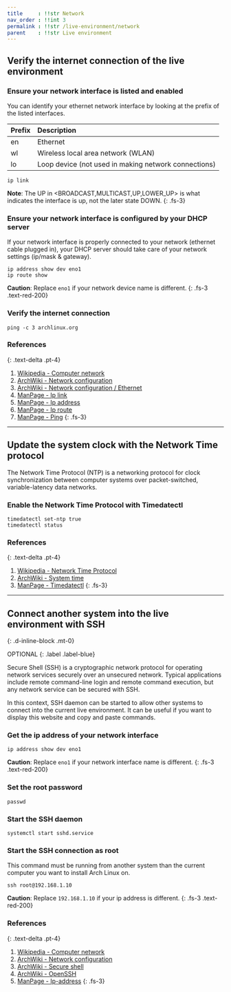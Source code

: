 ```yaml
---
title     : !!str Network
nav_order : !!int 3
permalink : !!str /live-environment/network
parent    : !!str Live environment
---
```


## Verify the internet connection of the live environment

### Ensure your network interface is listed and enabled

You can identify your ethernet network interface by looking at the prefix of the listed interfaces. 

| Prefix | Description                                          |
| :----- | :--------------------------------------------------- |
| en     | Ethernet                                             |
| wl     | Wireless local area network (WLAN)                   |
| lo     | Loop device (not used in making network connections) |

```
ip link
```

**Note**: The UP in <BROADCAST,MULTICAST,UP,LOWER_UP> is what indicates the interface is up, not the later state DOWN.
{: .fs-3}

### Ensure your network interface is configured by your DHCP server

If your network interface is properly connected to your network (ethernet cable plugged in), your DHCP server should take care of your network settings (ip/mask & gateway).

```
ip address show dev eno1
ip route show
```

**Caution**: Replace `eno1` if your network device name is different.
{: .fs-3 .text-red-200}

### Verify the internet connection
```
ping -c 3 archlinux.org
```

### References
{: .text-delta .pt-4}

1. [Wikipedia - Computer network](https://en.wikipedia.org/wiki/Computer_network)
1. [ArchWiki - Network configuration](https://wiki.archlinux.org/index.php/Network_configuration)
1. [ArchWiki - Network configuration / Ethernet](https://wiki.archlinux.org/index.php/Network_configuration/Ethernet)
1. [ManPage - Ip link](https://jlk.fjfi.cvut.cz/arch/manpages/man/core/iproute2/ip-link.8.en)
1. [ManPage - Ip address](https://jlk.fjfi.cvut.cz/arch/manpages/man/core/iproute2/ip-address.8.en)
1. [ManPage - Ip route](https://jlk.fjfi.cvut.cz/arch/manpages/man/core/iproute2/ip-route.8.en)
1. [ManPage - Ping](https://jlk.fjfi.cvut.cz/arch/manpages/man/core/iputils/ping.8.en)
{: .fs-3}

---

## Update the system clock with the Network Time protocol

The Network Time Protocol (NTP) is a networking protocol for clock synchronization between computer systems over packet-switched, variable-latency data networks.

### Enable the Network Time Protocol with Timedatectl
```
timedatectl set-ntp true
timedatectl status
```

### References
{: .text-delta .pt-4}

1. [Wikipedia - Network Time Protocol](https://en.wikipedia.org/wiki/Network_Time_Protocol)
1. [ArchWiki - System time](https://wiki.archlinux.org/index.php/System_time)
1. [ManPage - Timedatectl](https://jlk.fjfi.cvut.cz/arch/manpages/man/core/systemd/timedatectl.1.en)
{: .fs-3}

---

## Connect another system into the live environment with SSH
{: .d-inline-block .mt-0}

OPTIONAL
{: .label .label-blue}

Secure Shell (SSH) is a cryptographic network protocol for operating network services securely over an unsecured network. Typical applications include remote command-line login and remote command execution, but any network service can be secured with SSH.

In this context, SSH daemon can be started to allow other systems to connect into the current live environment. It can be useful if you want to display this website and copy and paste commands.

### Get the ip address of your network interface
```
ip address show dev eno1
```

**Caution**: Replace `eno1` if your network interface name is different.
{: .fs-3 .text-red-200}

### Set the root password
```
passwd
```

### Start the SSH daemon
```
systemctl start sshd.service
```

### Start the SSH connection as root

This command must be running from another system than the current computer you want to install Arch Linux on.

```
ssh root@192.168.1.10
```

**Caution**: Replace `192.168.1.10` if your ip address is different.
{: .fs-3 .text-red-200}

### References
{: .text-delta .pt-4}

1. [Wikipedia - Computer network](https://en.wikipedia.org/wiki/Computer_network)
1. [ArchWiki - Network configuration](https://wiki.archlinux.org/index.php/Network_configuration#IP_addresses)
1. [ArchWiki - Secure shell](https://wiki.archlinux.org/index.php/Secure_Shell)
1. [ArchWiki - OpenSSH](https://wiki.archlinux.org/index.php/OpenSSH#Server_usage)
1. [ManPage - Ip-address](https://jlk.fjfi.cvut.cz/arch/manpages/man/core/iproute2/ip-address.8.en)
{: .fs-3}
